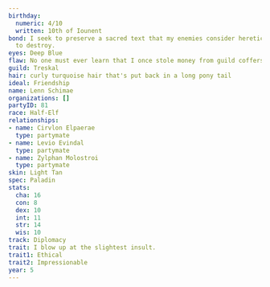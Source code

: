 ```yaml
---
birthday:
  numeric: 4/10
  written: 10th of Iounent
bond: I seek to preserve a sacred text that my enemies consider heretical and seek
  to destroy.
eyes: Deep Blue
flaw: No one must ever learn that I once stole money from guild coffers.
guild: Treskal
hair: curly turquoise hair that's put back in a long pony tail
ideal: Friendship
name: Lenn Schimae
organizations: []
partyID: 81
race: Half-Elf
relationships:
- name: Cirvlon Elpaerae
  type: partymate
- name: Levio Evindal
  type: partymate
- name: Zylphan Molostroi
  type: partymate
skin: Light Tan
spec: Paladin
stats:
  cha: 16
  con: 8
  dex: 10
  int: 11
  str: 14
  wis: 10
track: Diplomacy
trait: I blow up at the slightest insult.
trait1: Ethical
trait2: Impressionable
year: 5
---
```

